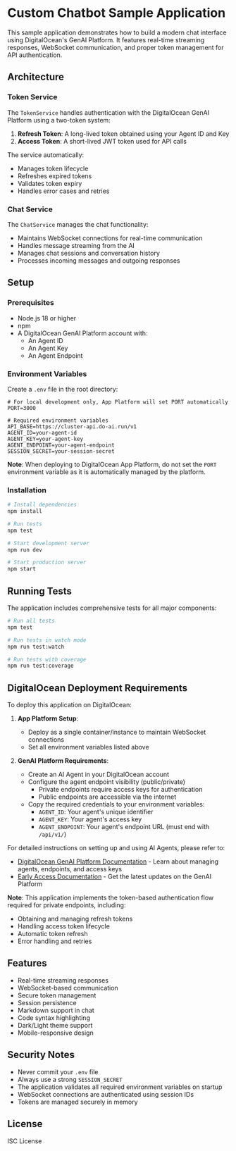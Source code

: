 # Custom Chatbot Sample Application

This sample application demonstrates how to build a modern chat interface using DigitalOcean's GenAI Platform. It features real-time streaming responses, WebSocket communication, and proper token management for API authentication.

## Architecture

### Token Service

The `TokenService` handles authentication with the DigitalOcean GenAI Platform using a two-token system:

1. **Refresh Token**: A long-lived token obtained using your Agent ID and Key
2. **Access Token**: A short-lived JWT token used for API calls

The service automatically:
- Manages token lifecycle
- Refreshes expired tokens
- Validates token expiry
- Handles error cases and retries

### Chat Service

The `ChatService` manages the chat functionality:

- Maintains WebSocket connections for real-time communication
- Handles message streaming from the AI
- Manages chat sessions and conversation history
- Processes incoming messages and outgoing responses

## Setup

### Prerequisites

- Node.js 18 or higher
- npm
- A DigitalOcean GenAI Platform account with:
  - An Agent ID
  - An Agent Key
  - An Agent Endpoint

### Environment Variables

Create a `.env` file in the root directory:

```env
# For local development only, App Platform will set PORT automatically
PORT=3000

# Required environment variables
API_BASE=https://cluster-api.do-ai.run/v1
AGENT_ID=your-agent-id
AGENT_KEY=your-agent-key
AGENT_ENDPOINT=your-agent-endpoint
SESSION_SECRET=your-session-secret
```

**Note**: When deploying to DigitalOcean App Platform, do not set the `PORT` environment variable as it is automatically managed by the platform.

### Installation

```bash
# Install dependencies
npm install

# Run tests
npm test

# Start development server
npm run dev

# Start production server
npm start
```

## Running Tests

The application includes comprehensive tests for all major components:

```bash
# Run all tests
npm test

# Run tests in watch mode
npm run test:watch

# Run tests with coverage
npm run test:coverage
```

## DigitalOcean Deployment Requirements

To deploy this application on DigitalOcean:

1. **App Platform Setup**:
   - Deploy as a single container/instance to maintain WebSocket connections
   - Set all environment variables listed above

2. **GenAI Platform Requirements**:
   - Create an AI Agent in your DigitalOcean account
   - Configure the agent endpoint visibility (public/private)
     - Private endpoints require access keys for authentication
     - Public endpoints are accessible via the internet
   - Copy the required credentials to your environment variables:
     - `AGENT_ID`: Your agent's unique identifier
     - `AGENT_KEY`: Your agent's access key
     - `AGENT_ENDPOINT`: Your agent's endpoint URL (must end with `/api/v1/`)

For detailed instructions on setting up and using AI Agents, please refer to:
- [DigitalOcean GenAI Platform Documentation](https://docs.digitalocean.com/products/genai-platform/how-to/manage-ai-agent/use-agent/) - Learn about managing agents, endpoints, and access keys
- [Early Access Documentation](https://docs.digitalocean.com/products/genai-platform/) - Get the latest updates on the GenAI Platform

**Note**: This application implements the token-based authentication flow required for private endpoints, including:
- Obtaining and managing refresh tokens
- Handling access token lifecycle
- Automatic token refresh
- Error handling and retries

## Features

- Real-time streaming responses
- WebSocket-based communication
- Secure token management
- Session persistence
- Markdown support in chat
- Code syntax highlighting
- Dark/Light theme support
- Mobile-responsive design

## Security Notes

- Never commit your `.env` file
- Always use a strong `SESSION_SECRET`
- The application validates all required environment variables on startup
- WebSocket connections are authenticated using session IDs
- Tokens are managed securely in memory

## License

ISC License 